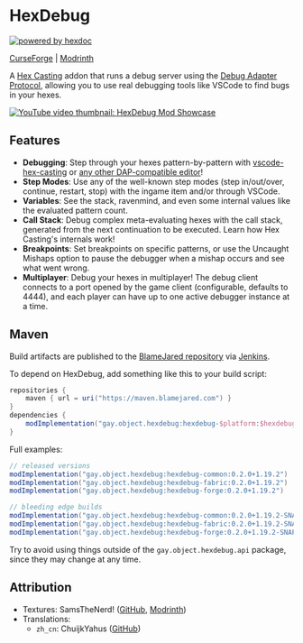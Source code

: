 # HexDebug

[![powered by hexdoc](https://img.shields.io/endpoint?url=https://hexxy.media/api/v0/badge/hexdoc?label=1)](https://github.com/hexdoc-dev/hexdoc)

[CurseForge](https://curseforge.com/minecraft/mc-mods/hexdebug) | [Modrinth](https://modrinth.com/mod/hexdebug)

A [Hex Casting](https://github.com/FallingColors/HexMod) addon that runs a debug server using the [Debug Adapter Protocol](https://microsoft.github.io/debug-adapter-protocol), allowing you to use real debugging tools like VSCode to find bugs in your hexes.

[![YouTube video thumbnail: HexDebug Mod Showcase](http://img.youtube.com/vi/FEsmrYoNV0A/0.jpg)](http://www.youtube.com/watch?v=FEsmrYoNV0A "HexDebug Mod Showcase")

## Features

- **Debugging**: Step through your hexes pattern-by-pattern with [vscode-hex-casting](https://marketplace.visualstudio.com/items?itemName=object-Object.hex-casting) or [any other DAP-compatible editor](https://microsoft.github.io/debug-adapter-protocol/implementors/tools/)!
- **Step Modes**: Use any of the well-known step modes (step in/out/over, continue, restart, stop) with the ingame item and/or through VSCode.
- **Variables**: See the stack, ravenmind, and even some internal values like the evaluated pattern count.
- **Call Stack**: Debug complex meta-evaluating hexes with the call stack, generated from the next continuation to be executed. Learn how Hex Casting's internals work!
- **Breakpoints**: Set breakpoints on specific patterns, or use the Uncaught Mishaps option to pause the debugger when a mishap occurs and see what went wrong.
- **Multiplayer**: Debug your hexes in multiplayer! The debug client connects to a port opened by the game client (configurable, defaults to 4444), and each player can have up to one active debugger instance at a time.

## Maven

Build artifacts are published to the [BlameJared repository](https://maven.blamejared.com/gay/object/hexdebug/) via [Jenkins](https://ci.blamejared.com/job/object-Object/job/HexDebug/).

To depend on HexDebug, add something like this to your build script:

```groovy
repositories {
    maven { url = uri("https://maven.blamejared.com") }
}
dependencies {
    modImplementation("gay.object.hexdebug:hexdebug-$platform:$hexdebugVersion")
}
```

Full examples:

```groovy
// released versions
modImplementation("gay.object.hexdebug:hexdebug-common:0.2.0+1.19.2")
modImplementation("gay.object.hexdebug:hexdebug-fabric:0.2.0+1.19.2")
modImplementation("gay.object.hexdebug:hexdebug-forge:0.2.0+1.19.2")

// bleeding edge builds
modImplementation("gay.object.hexdebug:hexdebug-common:0.2.0+1.19.2-SNAPSHOT")
modImplementation("gay.object.hexdebug:hexdebug-fabric:0.2.0+1.19.2-SNAPSHOT")
modImplementation("gay.object.hexdebug:hexdebug-forge:0.2.0+1.19.2-SNAPSHOT")
```

Try to avoid using things outside of the `gay.object.hexdebug.api` package, since they may change at any time.

## Attribution

* Textures: SamsTheNerd! ([GitHub](https://github.com/SamsTheNerd), [Modrinth](https://modrinth.com/user/SamsTheNerd))
* Translations:
  * `zh_cn`: ChuijkYahus ([GitHub](https://github.com/ChuijkYahus))
